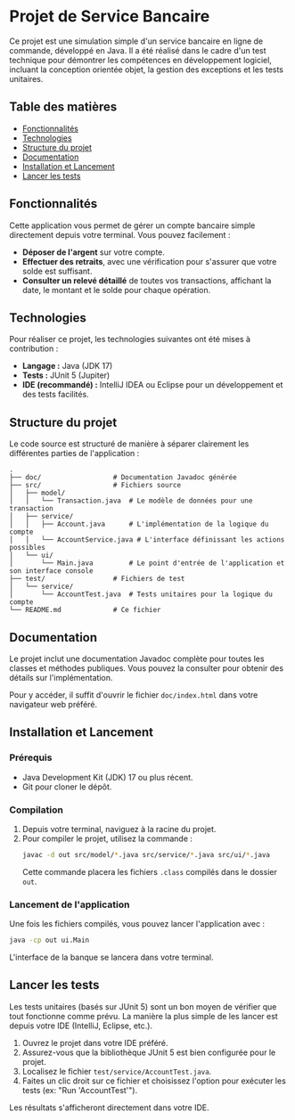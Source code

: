 # Projet de Service Bancaire

Ce projet est une simulation simple d'un service bancaire en ligne de commande, développé en Java. Il a été réalisé dans le cadre d'un test technique pour démontrer les compétences en développement logiciel, incluant la conception orientée objet, la gestion des exceptions et les tests unitaires.

## Table des matières
- [Fonctionnalités](#fonctionnalités)
- [Technologies](#technologies)
- [Structure du projet](#structure-du-projet)
- [Documentation](#documentation)
- [Installation et Lancement](#installation-et-lancement)
- [Lancer les tests](#lancer-les-tests)

## Fonctionnalités

Cette application vous permet de gérer un compte bancaire simple directement depuis votre terminal. Vous pouvez facilement :
*   **Déposer de l'argent** sur votre compte.
*   **Effectuer des retraits**, avec une vérification pour s'assurer que votre solde est suffisant.
*   **Consulter un relevé détaillé** de toutes vos transactions, affichant la date, le montant et le solde pour chaque opération.

## Technologies

Pour réaliser ce projet, les technologies suivantes ont été mises à contribution :
*   **Langage :** Java (JDK 17)
*   **Tests :** JUnit 5 (Jupiter)
*   **IDE (recommandé) :** IntelliJ IDEA ou Eclipse pour un développement et des tests facilités.

## Structure du projet

Le code source est structuré de manière à séparer clairement les différentes parties de l'application :

```
.
├── doc/                  # Documentation Javadoc générée
├── src/                  # Fichiers source
│   ├── model/
│   │   └── Transaction.java  # Le modèle de données pour une transaction
│   ├── service/
│   │   ├── Account.java      # L'implémentation de la logique du compte
│   │   └── AccountService.java # L'interface définissant les actions possibles
│   └── ui/
│       └── Main.java         # Le point d'entrée de l'application et son interface console
├── test/                 # Fichiers de test
│   └── service/
│       └── AccountTest.java  # Tests unitaires pour la logique du compte
└── README.md             # Ce fichier
```

## Documentation

Le projet inclut une documentation Javadoc complète pour toutes les classes et méthodes publiques. Vous pouvez la consulter pour obtenir des détails sur l'implémentation.

Pour y accéder, il suffit d'ouvrir le fichier `doc/index.html` dans votre navigateur web préféré.

## Installation et Lancement

### Prérequis
-   Java Development Kit (JDK) 17 ou plus récent.
-   Git pour cloner le dépôt.

### Compilation
1.  Depuis votre terminal, naviguez à la racine du projet.
2.  Pour compiler le projet, utilisez la commande :
    ```bash
    javac -d out src/model/*.java src/service/*.java src/ui/*.java
    ```
    Cette commande placera les fichiers `.class` compilés dans le dossier `out`.

### Lancement de l'application

Une fois les fichiers compilés, vous pouvez lancer l'application avec :
```bash
java -cp out ui.Main
```
L'interface de la banque se lancera dans votre terminal.

## Lancer les tests

Les tests unitaires (basés sur JUnit 5) sont un bon moyen de vérifier que tout fonctionne comme prévu. La manière la plus simple de les lancer est depuis votre IDE (IntelliJ, Eclipse, etc.).

1.  Ouvrez le projet dans votre IDE préféré.
2.  Assurez-vous que la bibliothèque JUnit 5 est bien configurée pour le projet.
3.  Localisez le fichier `test/service/AccountTest.java`.
4.  Faites un clic droit sur ce fichier et choisissez l'option pour exécuter les tests (ex: "Run 'AccountTest'").

Les résultats s'afficheront directement dans votre IDE.

